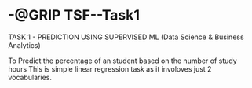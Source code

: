 # -@GRIP TSF--Task1
TASK 1 - PREDICTION USING SUPERVISED ML (Data Science & Business Analytics)

To Predict the percentage of an student based on the number of study hours
This is simple linear regression task as it involoves just 2 vocabularies.
